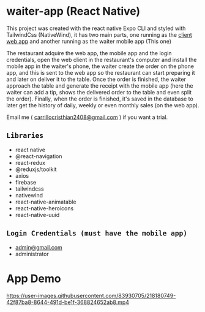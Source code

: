 
# waiter-app (React Native)

This project was created with the react native Expo CLI and styled with TailwindCss (NativeWind), it has two main parts, one running as the [client web app](https://github.com/cristhiandcl/waiter-client) and another running as the waiter mobile app (This one)

The restaurant adquire the web app, the mobile app and the login credentials, open the web client in the restaurant's computer and install the mobile app in the waiter's phone, the waiter create the order on the phone app, and this is sent to the web app so the restaurant can start preparing it and later on deliver it to the table. Once the order is finished, the waiter approach the table and generate the receipt with the mobile app (here the waiter can add a tip, shows the delivered order to the table and even split the order). Finally, when the order is finished, it's saved in the database to later get the history of daily, weekly or even monthly sales (on the web app).

Email me ( carrillocristhian2408@gmail.com ) if you want a trial.

## `Libraries`

* react native
* @react-navigation
* react-redux
* @reduxjs/toolkit
* axios
* firebase
* tailwindcss
* nativewind
* react-native-animatable
* react-native-heroicons
* react-native-uuid

## `Login Credentials (must have the mobile app)`

- admin@gmail.com
- administrator

# App Demo

https://user-images.githubusercontent.com/83930705/218180749-42f87ba8-8644-491d-be1f-368824652ab8.mp4


